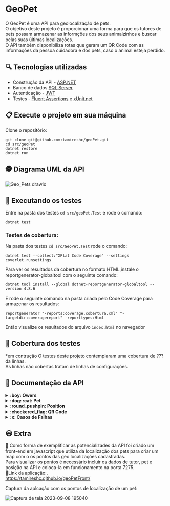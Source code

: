 # GeoPet 

O GeoPet é uma API para geolocalização de pets.<br>
O objetivo deste projeto é proporcionar uma forma para que os tutores de pets possam armazenar as informções dos seus animalzinhos e 
buscar pelas suas últimas localizações.<br>
O API também disponibiliza rotas que geram um QR Code com as informações da pessoa cuidadora e dos pets, caso o animal esteja perdido.<br>

## :mag: Tecnologias utilizadas
- Construção da API - [ASP.NET ](https://dotnet.microsoft.com/pt-br/apps/aspnet)<br>
- Banco de dados [SQL Server ](https://www.microsoft.com/pt-br/sql-server/sql-server-downloads) <br>
 - Autenticação - [JWT](https://jwt.io/) <br> 
 - Testes - [Fluent Assertions](https://fluentassertions.com/) e [xUnit.net](https://xunit.net/) <br> 

## 📋 Execute o projeto em sua máquina

Clone o repositório:

```
git clone git@github.com:tamireshc/geoPet.git
cd src/geoPet
dotnet restore
dotnet run
```
## 🕵 Diagrama UML da API <br>
![Geo_Pets drawio](https://github.com/tamireshc/geoPet/assets/65035109/e4ee8a88-5390-454b-a76e-5ff9899cdcd4)

## 🧪 Executando os testes

Entre na pasta dos testes ```cd src/geoPet.Test``` e rode o comando:

```
dotnet test
```

### Testes de cobertura:<br>
Na pasta dos testes ```cd src/GeoPet.Test``` rode o comando:
```
dotnet test --collect:"XPlat Code Coverage" --settings coverlet.runsettings 
```
Para ver os resultados da cobertura no formato HTML,instale o reportgenerator-globaltool com o seguinte comando:
```
dotnet tool install --global dotnet-reportgenerator-globaltool --version 4.8.6
```
E rode o seguinte comando na pasta criada pelo Code Coverage para armazenar os resultados:
```
reportgenerator "-reports:coverage.cobertura.xml" "-targetdir:coveragereport" -reporttypes:Html
```
Então visualize os resultados do arquivo ```index.html``` no navegador

## :dart: Cobertura dos testes
*em contrução
O testes deste projeto contemplaram uma cobertura de ??? da linhas.<br>
As linhas não cobertas tratam de linhas de configurações.


## 🔎 Documentação da API
<details>
<summary><strong>:boy: Owers </strong></summary><br/>

 - Login de tutor

```
  POST /Login
```

| Parâmetro   | Tipo       | Descrição                           |
| :---------- | :--------- | :---------------------------------- |
| `name` | `string` |   nome do tutor. |
| `password` | `string` |   password de acesso. |

:white_check_mark: STATUS 200 OK<br>
:key: Retorna um TOKEN de autenticação

- Cadastro de tutor

```
  POST /Ower
```

| Parâmetro   | Tipo       | Descrição                           |
| :---------- | :--------- | :---------------------------------- |
| `name` | `string` |   nome do tutor. |
| `email` | `string` |   email do tutor. |
| `cep` | `string` |   cep do endereço do tutor do tutor. |
| `password` | `string` |   password de acesso. |

** Antes da inserção o cep é validado por meio da API [ViA CEP ](https://viacep.com.br/) <br>
** O email deve ser único.<br>
** A senha é salva em formato HASH.<br>
*Para mais detalhes ver o tópico dos casos de falha<br>

:white_check_mark: STATUS 200 OK

 - Atualizar tutor

 ```
  PUT /Ower/:id
```
| Parâmetro   | Tipo       | Descrição                           |
| :---------- | :--------- | :---------------------------------- |
| `name` | `string` |   nome do tutor. |
| `email` | `string` |   email do tutor. |
| `cep` | `string` |   cep do endereço do tutor do tutor. |
| `password` | `string` |   password de acesso. |

** Antes da inserção o cep é validado por meio da API [ViA CEP ](https://viacep.com.br/) <br>
** O email deve ser único.<br>
** A senha é salva em formato HASH.<br>
*Para mais detalhes ver o tópico dos casos de falha<br>


:white_check_mark: STATUS 200 OK

- Obter um tutor por seu id

```
  GET /Ower/:id
```
  Corpo da resposta: <br/>
  
  ```json
	{
{
	"owerId": 1,
	"name": "Yuri",
	"email": "yuri@gmail.com",
	"cep": "37356260",
	"pets": [
		{
			"petId": 5,
			"name": "JUJUBA",
			"age": 2,
			"size": 1,
			"breed": "VIRA-LATA",
			"owerId": 1,
		}
	]
}
	}
  ```

:white_check_mark: STATUS 200 OK

- Obter a listagem de todos os tutores

```
  GET /Ower
```

  Corpo da resposta: <br/>
  
  ```json
[
	{
		"owerId": 2,
		"name": "Maria",
		"email": "maria@gmail.com",
		"cep": "358376190"
	},
	{
		"owerId": 6,
		"name": "Alex Green",
		"email": "alex@gmail.com",
		"cep": "31567490"
	}
]
  ```
:white_check_mark: STATUS 200 OK

- Deletar um tutor por seu id

```
  DELETE /Ower/:id
```

  Corpo da resposta: <br/>
  
:white_check_mark: STATUS 200 OK
</details>

<details>
<summary><strong>:dog: :cat: Pet </strong></summary><br/>

- Cadastro de pet

```
  POST /Pet
```

| Parâmetro   | Tipo       | Descrição                           |
| :---------- | :--------- | :---------------------------------- |
| `name` | `string` |   nome do pet. |
| `age` | `integer` |   idade do pet. |
| `size` | `Size` |   porte do pet. |
| `breed` | `string` |  raça do pet. |
| `owerId` | `int` |  id do tudor do pet. |


** Antes da inserção  é validado se o tutor do pet existe na base de dados e se o size é de um dos tipos: "SMALL", "MEDIUM" ou "LARGE".<br>
*Para mais detalhes ver o tópico dos casos de falha<br>

:white_check_mark: STATUS 200 OK

 - Atualizar pet

 ```
  PUT /Pet/:id
```
| Parâmetro   | Tipo       | Descrição                           |
| :---------- | :--------- | :---------------------------------- |
| `name` | `string` |   nome do Pet. |
| `age` | `integer` |   idade do tutor. |
| `size` | `Size` |   porte do pet. |
| `breed` | `string` |  raça do pet. |
| `owerId` | `int` |  id do tudor do pet. |


** Antes da inserção  é validado se o tutor do pet existe na base de dados e se o size é de um dos tipos: "SMALL", "MEDIUM" ou "LARGE".<br>
*Para mais detalhes ver o tópico dos casos de falha<br>


:white_check_mark: STATUS 200 OK

- Obter um pet por seu id

```
  GET /Pet/:id
```
  Corpo da resposta: <br/>
  
  ```json
	{
  	"petId": 2,
  	"name": "Bilu",
  	"age": 2,
  	"size": 1,
  	"breed": "string",
  	"owerId": 2,
  	"positions": [
  		{
  			"positionId": 1002,
  			"latitude": "-19.9235803",
  			"longitude": "-43.9811087",
  			"dateTime": "2023-09-06T22:25:40.477",
  			"petId": 2
		}
	]
}
  ```

:white_check_mark: STATUS 200 OK

- Obter a listagem de todos os pets

```
  GET /Pet
```

  Corpo da resposta: <br/>
  
  ```json
[
 	{
 		"petId": 1,
 		"name": "Damiao",
 		"age": 2,
 		"size": 1,
 		"breed": "string",
 		"owerId": 4
 	},
 	{
 		"petId": 2,
 		"name": "Clarinho",
 		"age": 2,
 		"size": 1,
 		"breed": "string",
 		"owerId": 4
 	}
]
  ```
:white_check_mark: STATUS 200 OK

- Deletar um pet com seu id

```
  DELETE /Pet/:id
```

 Corpo da resposta: <br/>
  
:white_check_mark: STATUS 200 OK
</details>

<details>
<summary><strong>:round_pushpin: Position </strong></summary><br/>

- Cadastro de uma posição de um pet

```
  POST /Position
```

| Parâmetro   | Tipo       | Descrição                           |
| :---------- | :--------- | :---------------------------------- |
| `latitude` | `string` |   latitude da posição do Pet. |
| `longitude` | `string` |   latitude da posição do Pet. |
| `petId` | `int` |  id do pet. |

** O campo dateTime é preenchido com a data e hora da inserção.<br>
** Antes da inserção  é validado se o pet existe na base de dados.<br>
*Para mais detalhes ver o tópico dos casos de falha<br>

:white_check_mark: STATUS 200 OK

 - Atualizar a posição de um pet

 ```
  PUT /Position/:id
```
| Parâmetro   | Tipo       | Descrição                           |
| :---------- | :--------- | :---------------------------------- |
| `latitude` | `string` |   latitude da posição do Pet. |
| `longitude` | `string` |   latitude da posição do Pet. |
| `dateTime` | `string` |   data em que o pet foi visto nesta posição. |
| `petId` | `int` |  id do pet. |

** Antes da inserção  é validado se o pet existe na base de dados.<br>
*Para mais detalhes ver o tópico dos casos de falha<br>

:white_check_mark: STATUS 200 OK

- Obter a última posição de um pet pelo id do pet id

```
  GET /Position/Pet/:id
```
  Corpo da resposta: <br/>
  
  ```json
{
	"positionId": 12,
	"latitude": "15,23456",
	"longitude": "30,67890",
	"dateTime": "2023-09-08T09:09:50.5213263",
	"petId": 4
}
  ```

:white_check_mark: STATUS 200 OK

- Obter a listagem de todas as posições cadastradas

```
  GET /Position
```

  Corpo da resposta: <br/>
  
  ```json
[
	{
		"positionId": 3,
		"latitude": "15,23456",
		"longitude": "30,67890",
		"dateTime": "2023-09-06T22:25:40.477",
		"petId": 2
	},
	{
		"positionId": 4,
		"latitude": "15,23456",
		"longitude": "30,67890",
		"dateTime": "2023-09-06T22:25:40.477",
		"petId": 2
	}
]

  ```
:white_check_mark: STATUS 200 OK

- Obter uma posição por seu id

```
  GET /Position/:id
```

  Corpo da resposta: <br/>
  
  ```json
	{
		"positionId": 3,
		"latitude": "15,23456",
		"longitude": "30,67890",
		"dateTime": "2023-09-06T22:25:40.477",
		"petId": 2
	}
  ```
:white_check_mark: STATUS 200 OK

- Deletar um a posição por seu id

```
  DELETE /Position/:id
```

 Corpo da resposta: <br/>
  
:white_check_mark: STATUS 200 OK
</details>

<details>
<summary><strong>:checkered_flag: QR Code </strong></summary><br/>

:dart: Estas rotas  proporcionam uma forma de gerar um QR Code de identificação para ser utilizados em coleiras de pets<br>
	
- Obter os dados de um tutor com o seu id
   
```
  GET /QRCode/Ower/:id
```
 Corpo da resposta: <br/>

 ![Captura de tela 2023-09-11 153044](https://github.com/tamireshc/geoPet/assets/65035109/928e5ee1-3899-4b8a-8de9-ae551a61381d)

 - Obter os dados de um pet com o seu id
   
```
  GET /QRCode/Pet/:id
```
 Corpo da resposta: <br/>
![petCaptura de tela 2023-09-11 153109](https://github.com/tamireshc/geoPet/assets/65035109/ffb75b6c-51bd-480f-a2e8-b16cf73d5934)

</details>

<details>
<summary><strong>:x: Casos de Falhas  </strong></summary><br/>

- Ao atualizar, deletar e buscar por id para um ower(tutor), pet ou position inexistente deve  emitir a exceção `NotFoundException`<br><br>
:warning: STATUS 404 - Not Found
 ```json
{
	"message": "Ower not found"
}
  ```
OU

 ```json
{
	"message": "Pet not found"
}
  ```
OU 

 ```json
{
	"message": "Position not found"
}
  ```

- Ao tentar inserir/editar um valor diferente de "SMALL", "MEDIUM" ou "LARGE" para o size de um Pet deve  emitir a exceção `InvalidValueExceptionn`<br><br>
:bangbang: STATUS 400 - Bad Request
 ```json
{
	"message": "Invalid Size"
}
  ```
- Ao tentar inserir/editar um CEP com formato inválido deve emitir a exceção `InvalidCEPException`<br><br>
:bangbang: STATUS 400 - Bad Request
 ```json
{
	"message": "Invalid CEP"
}
  ```

- Ao tentar inserir/editar um CEP inexistente deve emitir a exceção `InvalidCEPException`<br><br>
:bangbang:: STATUS 400 - Bad Request
 ```json
{
	"message": "Nonexistent CEP"
}
```
- Ao tentar inserir/editar utilizando um email já existente na base de dados deve emitir a exceção `DuplicatedValueException`<br><br>
:bangbang: STATUS 400 - Bad Request
 ```json
{
	"message": "Email already exists"
}
```
- Ao tentar logar utilizando um email ou password incorreto deve emitir a exceção `NotFoundException`
 ```json
{
	"message": "Wrong user ou password"
}
```
:warning: STATUS 404 - Not Found

- Ao buscar pela última posição de um pet que não possui posições cadastradas deve emitir a exceção `NotFoundException`
 ```json
{
	"message": "There isn´t position for this pet"
}
```
:warning: STATUS 404 - Not Found
</details>

## :smiley: Extra 
:link: Como forma de exemplificar as potencializades da API foi criado um front-end em javascript que utiliza da localização  dos pets para criar um map com o os pontos das geo localizações cadastradas.<br>
Para visualizar os pontos é necessário incluir os dados de tutor, pet e posição na API e coloca-la em funcionamento na porta 7275.<br>
:pushpin:Link da aplicação:.<br>
https://tamireshc.github.io/geoPetFront/ <br>

Captura da aplcação com os pontos de localização de um pet:<br>

![Captura de tela 2023-09-08 195040](https://github.com/tamireshc/geoPet/assets/65035109/d3d82bd9-7d28-4b86-a36e-aa8cd01c1454)



